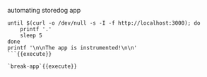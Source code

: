 automating storedog app

```
until $(curl -o /dev/null -s -I -f http://localhost:3000); do
    printf '.'
    sleep 5
done
printf '\n\nThe app is instrumented!\n\n'
```{{execute}}

`break-app`{{execute}}